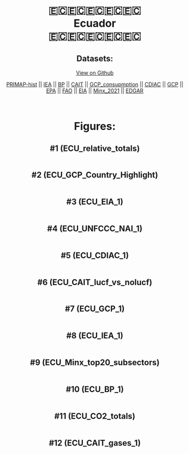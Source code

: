 
<center>
<h1 align="center">
🇪🇨🇪🇨🇪🇨🇪🇨🇪🇨
<br>
Ecuador
<br>
🇪🇨🇪🇨🇪🇨🇪🇨🇪🇨
</h1>
<h2>Datasets:</h2>
<p><a href="https://github.com/dquintani/GreenhouseData/tree/master/country_data/ECU_Ecuador/data">View on Github</a>
<br></p><p><a href="data/ECU_PRIMAP-hist.csv">PRIMAP-hist</a> || <a href="data/ECU_IEA.csv">IEA</a> || <a href="data/ECU_BP.csv">BP</a> || <a href="data/ECU_CAIT.csv">CAIT</a> || <a href="data/ECU_GCP_consupmption.csv">GCP_consupmption</a> || <a href="data/ECU_CDIAC.csv">CDIAC</a> || <a href="data/ECU_GCP.csv">GCP</a> || <a href="data/ECU_EPA.csv">EPA</a> || <a href="data/ECU_FAO.csv">FAO</a> || <a href="data/ECU_EIA.csv">EIA</a> || <a href="data/ECU_Minx_2021.csv">Minx_2021</a> || <a href="data/ECU_EDGAR.csv">EDGAR</a></p><p><br></p>
<h1>Figures:</h1><h2>#1 (ECU_relative_totals)</h2>
<p><img alt="" src="figures/ECU_relative_totals.png" /></p><h2>#2 (ECU_GCP_Country_Highlight)</h2>
<p><img alt="" src="figures/ECU_GCP_Country_Highlight.png" /></p><h2>#3 (ECU_EIA_1)</h2>
<p><img alt="" src="figures/ECU_EIA_1.png" /></p><h2>#4 (ECU_UNFCCC_NAI_1)</h2>
<p><img alt="" src="figures/ECU_UNFCCC_NAI_1.png" /></p><h2>#5 (ECU_CDIAC_1)</h2>
<p><img alt="" src="figures/ECU_CDIAC_1.png" /></p><h2>#6 (ECU_CAIT_lucf_vs_nolucf)</h2>
<p><img alt="" src="figures/ECU_CAIT_lucf_vs_nolucf.png" /></p><h2>#7 (ECU_GCP_1)</h2>
<p><img alt="" src="figures/ECU_GCP_1.png" /></p><h2>#8 (ECU_IEA_1)</h2>
<p><img alt="" src="figures/ECU_IEA_1.png" /></p><h2>#9 (ECU_Minx_top20_subsectors)</h2>
<p><img alt="" src="figures/ECU_Minx_top20_subsectors.png" /></p><h2>#10 (ECU_BP_1)</h2>
<p><img alt="" src="figures/ECU_BP_1.png" /></p><h2>#11 (ECU_CO2_totals)</h2>
<p><img alt="" src="figures/ECU_CO2_totals.png" /></p><h2>#12 (ECU_CAIT_gases_1)</h2>
<p><img alt="" src="figures/ECU_CAIT_gases_1.png" /></p>